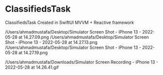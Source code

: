 # ClassifiedsTask

ClassifiedsTask Created in SwiftUI MVVM + Reactive framework

/Users/ahmadmustafa/Desktop/Simulator Screen Shot - iPhone 13 - 2022-05-28 at 14.27.09.png
/Users/ahmadmustafa/Desktop/Simulator Screen Shot - iPhone 13 - 2022-05-28 at 14.27.13.png
/Users/ahmadmustafa/Desktop/Simulator Screen Shot - iPhone 13 - 2022-05-28 at 14.27.19.png

/Users/ahmadmustafa/Downloads/Simulator Screen Recording - iPhone 13 - 2022-05-28 at 14.26.41.gif
